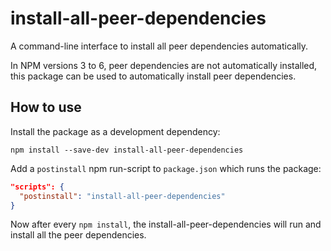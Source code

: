 # install-all-peer-dependencies

A command-line interface to install all peer dependencies automatically.

In NPM versions 3 to 6, peer dependencies are not automatically installed, this package can be used to automatically install peer dependencies.

## How to use

Install the package as a development dependency:
```
npm install --save-dev install-all-peer-dependencies
```

Add a `postinstall` npm run-script to `package.json` which runs the package:
```json
"scripts": {
  "postinstall": "install-all-peer-dependencies"
}
```

Now after every `npm install`, the install-all-peer-dependencies will run and install all the peer dependencies.
